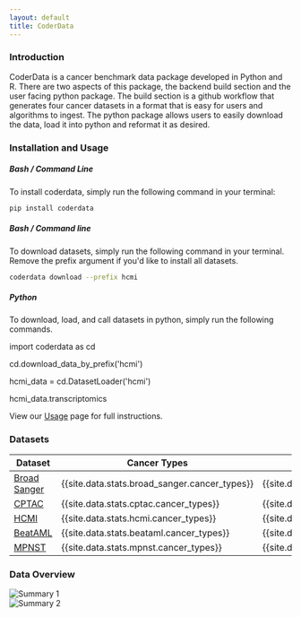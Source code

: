 ```yaml
---
layout: default
title: CoderData
---
```


<link rel="stylesheet" href="assets/css/style.css">

<!-- # Cancer Omics and Drug Experiment Response Data (`coderdata`) Python Package -->

### Introduction
CoderData is a cancer benchmark data package developed in Python and R. 
There are two aspects of this package, the backend build section and the user facing python package.
The build section is a github workflow that generates four cancer datasets in a format that is easy for users and algorithms to ingest. 
The python package allows users to easily download the data, load it into python and reformat it as desired.

### Installation and Usage
##### Bash / Command Line

To install coderdata, simply run the following command in your terminal:

```bash
pip install coderdata
```

##### Bash / Command line
To download datasets, simply run the following command in your terminal. Remove the prefix argument if you'd like to install all datasets.

```bash
coderdata download --prefix hcmi
```

##### Python
To download, load, and call datasets in python, simply run the following commands. 

<div class="code-box">
    <p>import coderdata as cd </p>
    <p>cd.download_data_by_prefix('hcmi')</p>
    <p>hcmi_data = cd.DatasetLoader('hcmi')</p>
    <p>hcmi_data.transcriptomics</p>
</div>

View our [Usage](pages/usage.md) page for full instructions.


### Datasets

<table>
  <thead>
    <tr>
      <th>Dataset</th>
      <th>Cancer Types</th>
      <th>Samples</th>
      <th>Drugs</th>
      <th>Transcriptomics</th>
      <th>Proteomics</th>
      <th>Mutations</th>
      <th>Copy Number</th>
    </tr>
  </thead>
  <tbody>
    <tr>
      <td><a href="datasets/broad_sanger">Broad Sanger</a></td>
      <td>{{site.data.stats.broad_sanger.cancer_types}}</td>
      <td>{{site.data.stats.broad_sanger.samples}}</td>
      <td>{{site.data.stats.broad_sanger.drugs}}</td>
      <td>{{site.data.stats.broad_sanger.transcriptomics}}</td>
      <td>{{site.data.stats.broad_sanger.proteomics}}</td>
      <td>{{site.data.stats.broad_sanger.mutations}}</td>
      <td>{{site.data.stats.broad_sanger.copy_number}}</td>
    </tr>
    <tr>
      <td><a href="datasets/cptac">CPTAC</a></td>
      <td>{{site.data.stats.cptac.cancer_types}}</td>
      <td>{{site.data.stats.cptac.samples}}</td>
      <td>{{site.data.stats.cptac.drugs}}</td>
      <td>{{site.data.stats.cptac.transcriptomics}}</td>
      <td>{{site.data.stats.cptac.proteomics}}</td>
      <td>{{site.data.stats.cptac.mutations}}</td>
      <td>{{site.data.stats.cptac.copy_number}}</td>
    </tr>
    <tr>
      <td><a href="datasets/hcmi">HCMI</a></td>
      <td>{{site.data.stats.hcmi.cancer_types}}</td>
      <td>{{site.data.stats.hcmi.samples}}</td>
      <td>{{site.data.stats.hcmi.drugs}}</td>
      <td>{{site.data.stats.hcmi.transcriptomics}}</td>
      <td>{{site.data.stats.hcmi.proteomics}}</td>
      <td>{{site.data.stats.hcmi.mutations}}</td>
      <td>{{site.data.stats.hcmi.copy_number}}</td>
    </tr>
    <tr>
      <td><a href="datasets/beataml">BeatAML</a></td>
      <td>{{site.data.stats.beataml.cancer_types}}</td>
      <td>{{site.data.stats.beataml.samples}}</td>
      <td>{{site.data.stats.beataml.drugs}}</td>
      <td>{{site.data.stats.beataml.transcriptomics}}</td>
      <td>{{site.data.stats.beataml.proteomics}}</td>
      <td>{{site.data.stats.beataml.mutations}}</td>
      <td>{{site.data.stats.beataml.copy_number}}</td>
    </tr>
    <tr>
      <td><a href="datasets/mpnst">MPNST</a></td>
      <td>{{site.data.stats.mpnst.cancer_types}}</td>
      <td>{{site.data.stats.mpnst.samples}}</td>
      <td>{{site.data.stats.mpnst.drugs}}</td>
      <td>{{site.data.stats.mpnst.transcriptomics}}</td>
      <td>{{site.data.stats.mpnst.proteomics}}</td>
      <td>{{site.data.stats.mpnst.mutations}}</td>
      <td>{{site.data.stats.mpnst.copy_number}}</td>
    </tr>
  </tbody>
</table>




<!-- <div class="dataset-section">
    {% assign datasets = 'depmap,cptac,hcmi,beataml' | split: ',' %}
    {% for dataset in datasets %}
        <div class="dataset-container">
            <a href="datasets/{{ dataset }}" class="dataset-link">{{ dataset | capitalize }}</a>
            <div class="dataset-blurb">
                {% case dataset %}
                    {% when 'depmap' %}
                        <p>Cancer Types: {{ site.data.stats.depmap.depmaps }} </p>
                        <p>Samples: {{ site.data.stats.depmap.samples }} </p>
                        <p>Genes: {{ site.data.stats.depmap.genes }} </p>
                        <p>Drugs: {{ site.data.stats.depmap.drugs }} </p>
                        <span class="dot dot_transcriptomics"></span> 
                        <span class="dot dot_proteomics"></span> 
                        <span class="dot dot_mutations"></span> 
                        <span class="dot dot_copy_number"></span> 
                    {% when 'cptac' %}
                        <p>Cancer Types: {{ site.data.stats.cptac.cancer_types }} </p>
                        <p>Samples: {{ site.data.stats.cptac.samples }} </p>
                        <p>Genes: {{ site.data.stats.cptac.genes }} </p>
                        <p>Drugs: {{ site.data.stats.cptac.drugs }} </p>
                        <span class="dot dot_transcriptomics"></span> 
                        <span class="dot dot_proteomics"></span> 
                        <span class="dot dot_mutations"></span> 
                        <span class="dot dot_copy_number"></span> 
                    {% when 'hcmi' %}
                        <p>Cancer Types: {{ site.data.stats.hcmi.cancer_types }} </p>
                        <p>Samples: {{ site.data.stats.hcmi.samples }} </p>
                        <p>Genes: {{ site.data.stats.hcmi.genes }} </p>
                        <p>Drugs: {{ site.data.stats.hcmi.drugs }} </p>
                        <span class="dot dot_transcriptomics"></span> 
                        <span class="dot dot_proteomics"></span> 
                        <span class="dot dot_mutations"></span> 
                        <span class="dot dot_copy_number"></span> 
                    {% when 'beataml' %}
                        <p>Cancer Types: {{ site.data.stats.beataml.cancer_types }}</p>
                        <p>Samples: {{ site.data.stats.beataml.samples }} </p>
                        <p>Genes: {{ site.data.stats.beataml.genes }}</p>
                        <p>Drugs: {{ site.data.stats.beataml.drugs }}</p>
                        <span class="dot dot_transcriptomics"></span> 
                        <span class="dot dot_proteomics"></span> 
                {% endcase %}
            </div>
        </div>
    {% endfor %}

</div> -->


<!-- <div class="legend">
    <p>Transcriptomics<span class="dot dot_transcriptomics"></span></p>
    <p>Proteomics<span class="dot dot_proteomics"></span></p>
    <p>Mutations<span class="dot dot_mutations"></span></p>
    <p>Copy Number<span class="dot dot_copy_number"></span></p>
</div> -->


### Data Overview

<div class="flex-container"> 
    <div class="flex-item">
        <img src="{{ 'assets/stats/Fig0_Overview.png' | relative_url }}" alt="Summary 1" />
    </div>
    <div class="flex-item">
        <img src="{{ 'assets/stats/Fig6_Sample_Summary.png' | relative_url }}" alt="Summary 2" />
    </div>
</div>
